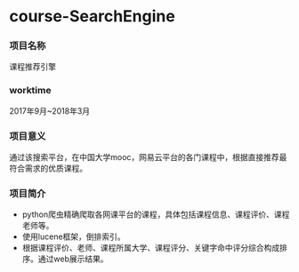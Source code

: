 # course-SearchEngine
### 项目名称
课程推荐引擎
### worktime
2017年9月~2018年3月  
### 项目意义
通过该搜索平台，在中国大学mooc，网易云平台的各门课程中，根据直接推荐最符合需求的优质课程。
### 项目简介
+ python爬虫精确爬取各网课平台的课程，具体包括课程信息、课程评价、课程老师等。
+ 使用lucene框架，倒排索引。
+ 根据课程评价、老师、课程所属大学、课程评分、关键字命中评分综合构成排序。通过web展示结果。
